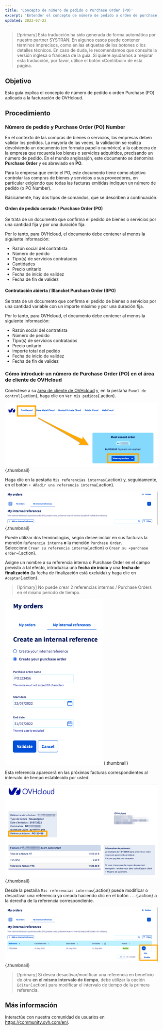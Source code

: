 ```yaml
---
title: 'Concepto de número de pedido o Purchase Order (PO)'
excerpt: 'Entender el concepto de número de pedido o orden de purchase y aplicarlo en el marco del pago de las facturas de OVHcloud'
updated: 2022-07-22
---
```


> [!primary]
> Esta traducción ha sido generada de forma automática por nuestro partner SYSTRAN. En algunos casos puede contener términos imprecisos, como en las etiquetas de los botones o los detalles técnicos. En caso de duda, le recomendamos que consulte la versión inglesa o francesa de la guía. Si quiere ayudarnos a mejorar esta traducción, por favor, utilice el botón «Contribuir» de esta página.
>

## Objetivo

Esta guía explica el concepto de número de pedido o orden Purchase (PO) aplicado a la facturación de OVHcloud.

## Procedimiento

### Número de pedido y Purchase Order (PO) Number

En el contexto de las compras de bienes o servicios, las empresas deben validar los pedidos. La mayoría de las veces, la validación se realiza devolviendo un documento (en formato papel o numérico) a la cabecera de la empresa que recuerda los bienes o servicios adquiridos, precisando un número de pedido.
En el mundo anglosajón, este documento se denomina **Purchase Order** y es abreviado en **PO**.

Para la empresa que emite el PO, este documento tiene como objetivo controlar las compras de bienes y servicios a sus proveedores, en particular exigiendo que todas las facturas emitidas indiquen un número de pedido (o PO Number).

Básicamente, hay dos tipos de comandos, que se describen a continuación.

#### Orden de pedido cerrado / Purchase Order (PO)

Se trata de un documento que confirma el pedido de bienes o servicios por una cantidad fija y por una duración fija.

Por lo tanto, para OVHcloud, el documento debe contener al menos la siguiente información:

* Razón social del contratista
* Número de pedido
* Tipo(s) de servicios contratados
* Cantidades
* Precio unitario
* Fecha de inicio de validez
* Fecha de fin de validez

#### Contratación abierta / Blancket Purchase Order (BPO)

Se trata de un documento que confirma el pedido de bienes o servicios por una cantidad variable con un importe máximo y por una duración fija.

Por lo tanto, para OVHcloud, el documento debe contener al menos la siguiente información:

* Razón social del contratista
* Número de pedido
* Tipo(s) de servicios contratados
* Precio unitario
* Importe total del pedido
* Fecha de inicio de validez
* Fecha de fin de validez

### Cómo introducir un número de Purchase Order (PO) en el área de cliente de OVHcloud

Conéctese a su [área de cliente de OVHcloud](https://ca.ovh.com/auth/?action=gotomanager&from=https://www.ovh.com/world/&ovhSubsidiary=ws) y, en la pestaña `Panel de control`{.action}, haga clic en `Ver mis pedidos`{.action}.

![Área de cliente](images/internalreference00.png){.thumbnail}

Haga clic en la pestaña `Mis referencias internas`{.action} y, seguidamente, en el botón `+ Añadir una referencia interna`{.action}.

![Área de cliente](images/internalreference01.png){.thumbnail}

Puede utilizar dos terminologías, según desee incluir en sus facturas la mención `Referencia interna` **o** la mención `Purchase Order`.<br>
Seleccione `Crear su referencia interna`{.action} o `Crear su «purchase order»`{.action}.

Asigne un nombre a su referencia interna o Purchase Order en el campo previsto a tal efecto, introduzca una **fecha de inicio** y una **fecha de finalización** (la fecha de finalización está excluida) y haga clic en `Aceptar`{.action}.

> [!primary]
> No puede crear 2 referencias internas / Purchase Orders en el mismo período de tiempo.

![Área de cliente](images/internalreference02.png){.thumbnail}

Esta referencia aparecerá en las próximas facturas correspondientes al intervalo de tiempo establecido por usted.

![Área de cliente](images/internalreference03.png){.thumbnail}

Desde la pestaña `Mis referencias internas`{.action} puede modificar o desactivar una referencia ya creada haciendo clic en el botón `...`{.action} a la derecha de la referencia correspondiente.

![Área de cliente](images/internalreference04.png){.thumbnail}

> [!primary]
> Si desea desactivar/modificar una referencia en beneficio de otra **en el mismo intervalo de tiempo**, debe utilizar la opción `Editar`{.action} para modificar el intervalo de tiempo de la primera referencia.

## Más información

Interactúe con nuestra comunidad de usuarios en <https://community.ovh.com/en/>.